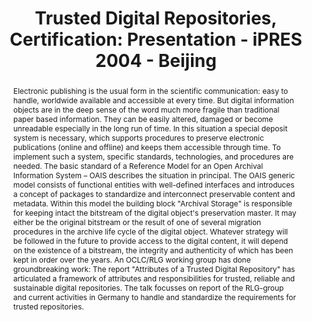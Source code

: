 ---
abstract: 'Electronic publishing is the usual form in the scientific communication:
  easy to handle, worldwide available and accessible at every time. But digital information
  objects are in the deep sense of the word much more fragile than traditional paper
  based information. They can be easily altered, damaged or become unreadable especially
  in the long run of time. In this situation a special deposit system is necessary,
  which supports procedures to preserve electronic publications (online and offline)
  and keeps them accessible through time. To implement such a system, specific standards,
  technologies, and procedures are needed.

  The basic standard of a Reference Model for an Open Archival Information System
  – OAIS describes the situation in principal. The OAIS generic model consists of
  functional entities with well-defined interfaces and introduces a concept of packages
  to standardize and interconnect preservable content and metadata.

  Within this model the building block "Archival Storage" is responsible for keeping
  intact the bitstream of the digital object''s preservation master. It may either
  be the original bitstream or the result of one of several migration procedures in
  the archive life cycle of the digital object. Whatever strategy will be followed
  in the future to provide access to the digital content, it will depend on the existence
  of a bitstream, the integrity and authenticity of which has been kept in order over
  the years. An OCLC/RLG working group has done groundbreaking work: The report "Attributes
  of a Trusted Digital Repository" has articulated a framework of attributes and responsibilities
  for trusted, reliable and sustainable digital repositories.

  The talk focusses on report of the RLG-group and current activities in Germany to
  handle and standardize the requirements for trusted repositories.'
creators:
- Neuroth, Heike
- Altenhöner, Reinhard
date: null
document_url: https://services.phaidra.univie.ac.at/api/object/o:295014/download
grand_parent: iPRES
institutions: []
keywords:
- beijing
landing_page_url: https://phaidra.univie.ac.at/o:295014
language: eng
layout: publication
license: CC BY-SA 3.0 AT
notes_url: null
parent: iPRES 2004
presentation_url: null
size: 376043
source_name: iPRES
title: 'Trusted Digital Repositories, Certification: Presentation - iPRES 2004 - Beijing'
type: paper
year: 2004
---